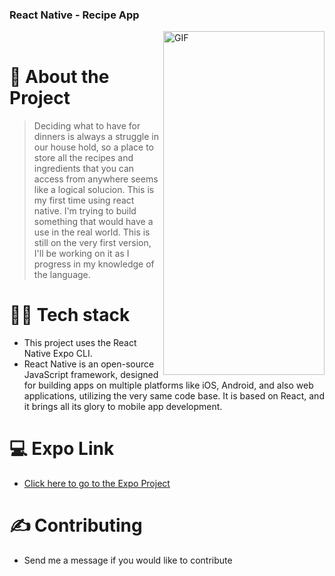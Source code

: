 
### React Native - Recipe App


 <img align="right" alt="GIF" src="https://github.com/NikaKemp/Recipe-App/blob/master/RecipeApp.gif" width="258" height="550" />

<br />

# 🧐 About the Project

> Deciding what to have for dinners is always a struggle in our house hold, so a place to store all the recipes and ingredients that you can access from anywhere seems like a logical solucion. 
> This is my first time using react native. I'm trying to build something that would have a use in the real world. 
> This is still on the very first version, I'll be working on it as I progress in my knowledge of the language. 


# 👨‍💻 Tech stack

- This project uses the React Native Expo CLI. 
- React Native is an open-source JavaScript framework, designed for building apps on multiple platforms like iOS, Android, and also web applications, utilizing the very same code base. It is based on React, and it brings all its glory to mobile app development.

# 💻 Expo Link

- [Click here to go to the Expo Project](https://expo.dev/@nikakemp/RecipeApp?serviceType=classic&distribution=expo-go)

# ✍️ Contributing

- Send me a message if you would like to contribute 
